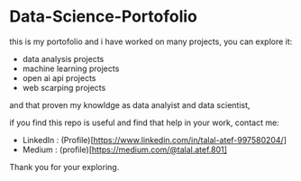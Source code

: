 # Data-Science-Portofolio

this is my portofolio and i have worked on many projects, 
you can explore it:
- data analysis projects
- machine learning projects
- open ai api projects 
- web scarping projects 

and that proven my knowldge as data analyist and data scientist,

if you find this repo is useful and find that help in your work,
contact me:

- LinkedIn : (Profile)[https://www.linkedin.com/in/talal-atef-997580204/]
- Medium : (profile)[https://medium.com/@talal.atef.801]

Thank you for your exploring.
